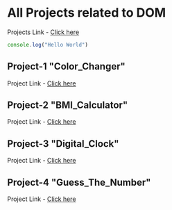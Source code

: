 # All Projects related to DOM
Projects Link - [Click here](https://stackblitz.com/edit/dom-project-chaiaurcode?file=index.html)
```javascript
console.log("Hello World")
```
## Project-1 "Color_Changer"
Project Link - [Click here](https://sourabhverma844.github.io/JSProject-1_ColorChanger/)

## Project-2 "BMI_Calculator"
Project Link - [Click here](https://sourabhverma844.github.io/JSProject-2-BMI-Calculator/)

## Project-3 "Digital_Clock"
Project Link - [Click here](https://sourabhverma844.github.io/JSProject-3_Digital_Clock/)

## Project-4 "Guess_The_Number"
Project Link - [Click here]()



